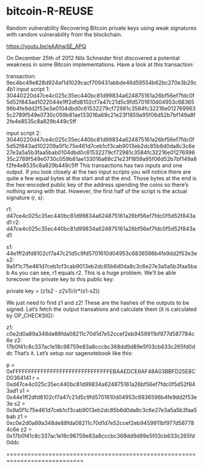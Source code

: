 # bitcoin-R-REUSE

Random vulnerability
Recovering Bitcoin private keys using weak signatures with random vulnerability from the blockchain.

https://youtu.be/eAAhwSE_APQ


On December 25th of 2012 Nils Schneider first discovered a potential weakness in some Bitcoin implementations. Have a look at this transaction:

transaction: 9ec4bc49e828d924af1d1029cacf709431abbde46d59554b62bc270e3b29c4b1
input script 1:
30440220d47ce4c025c35ec440bc81d99834a624875161a26bf56ef7fdc0f5d52f843ad1022044e1ff2dfd8102cf7a47c21d5c9fd5701610d04953c6836596b4fe9dd2f53e3e0104dbd0c61532279cf72981c3584fc32216e0127699635c2789f549e0730c059b81ae133016a69c21e23f1859a95f06d52b7bf149a8f2fe4e8535c8a829b449c5ff

input script 2:
30440220d47ce4c025c35ec440bc81d99834a624875161a26bf56ef7fdc0f5d52f843ad102209a5f1c75e461d7ceb1cf3cab9013eb2dc85b6d0da8c3c6e27e3a5a5b3faa5bab0104dbd0c61532279cf72981c3584fc32216e0127699635c2789f549e0730c059b81ae133016a69c21e23f1859a95f06d52b7bf149a8f2fe4e8535c8a829b449c5ff
This transactions has two inputs and one output. If you look closely at the two input scripts you will notice there are quite a few equal bytes at the start and at the end. Those bytes at the end is the hex-encoded public key of the address spending the coins so there’s nothing wrong with that. However, the first half of the script is the actual signature (r, s):

r1: d47ce4c025c35ec440bc81d99834a624875161a26bf56ef7fdc0f5d52f843ad1
r2: d47ce4c025c35ec440bc81d99834a624875161a26bf56ef7fdc0f5d52f843ad1

s1: 44e1ff2dfd8102cf7a47c21d5c9fd5701610d04953c6836596b4fe9dd2f53e3e
s2: 9a5f1c75e461d7ceb1cf3cab9013eb2dc85b6d0da8c3c6e27e3a5a5b3faa5bab
As you can see, r1 equals r2. This is a huge problem. We’ll be able torecover the private key to this public key:

private key = (z1*s2 - z2*s1)/(r*(s1-s2))
 

We just need to find z1 and z2! These are the hashes of the outputs to be signed. Let’s fetch the output transations and calculate them (it is calculated by OP_CHECKSIG):

z1: c0e2d0a89a348de88fda08211c70d1d7e52ccef2eb9459911bf977d587784c6e
z2: 17b0f41c8c337ac1e18c98759e83a8cccbc368dd9d89e5f03cb633c265fd0ddc
That’s it. Let’s setup our sagenotebook like this:

p  = 0xFFFFFFFFFFFFFFFFFFFFFFFFFFFFFFFEBAAEDCE6AF48A03BBFD25E8CD0364141
r  = 0xd47ce4c025c35ec440bc81d99834a624875161a26bf56ef7fdc0f5d52f843ad1
s1 = 0x44e1ff2dfd8102cf7a47c21d5c9fd5701610d04953c6836596b4fe9dd2f53e3e
s2 = 0x9a5f1c75e461d7ceb1cf3cab9013eb2dc85b6d0da8c3c6e27e3a5a5b3faa5bab
z1 = 0xc0e2d0a89a348de88fda08211c70d1d7e52ccef2eb9459911bf977d587784c6e
z2 = 0x17b0f41c8c337ac1e18c98759e83a8cccbc368dd9d89e5f03cb633c265fd0ddc

============================================================================

